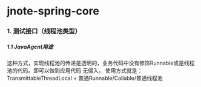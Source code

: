 # jnote-spring-core

### 1. 测试接口（线程池类型）
##### 1.1 JavaAgent用途
这种方式，实现线程池的传递是透明的，业务代码中没有修饰Runnable或是线程池的代码。即可以做到应用代码 无侵入。
使用方式就是：TransmittableThreadLocal + 普通Runnable/Callable/普通线程池
